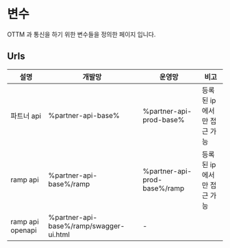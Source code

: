 # 변수

OTTM 과 통신을 하기 위한 변수들을 정의한 페이지 입니다.

## Urls

| 설명               | 개발망                                     | 운영망                          | 비고             |
|------------------|-----------------------------------------|------------------------------|----------------|
| 파트너 api          | %partner-api-base%                      | %partner-api-prod-base%      | 등록된 ip 에서만 접근 가능 |
| ramp api         | %partner-api-base%/ramp                 | %partner-api-prod-base%/ramp | 등록된 ip 에서만 접근 가능 |
| ramp api openapi | %partner-api-base%/ramp/swagger-ui.html | -                            |           |
